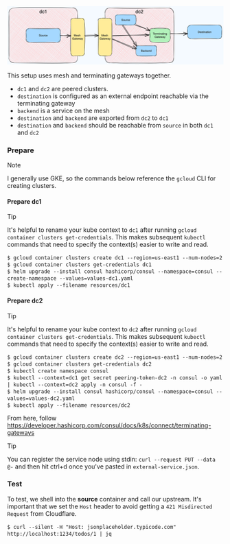 ![](./setup.png)

This setup uses mesh and terminating gateways together.
- `dc1` and `dc2` are peered clusters.
- `destination` is configured as an external endpoint reachable via the terminating gateway
- `backend` is a service on the mesh
- `destination` and `backend` are exported from `dc2` to `dc1`
- `destination` and `backend` should be reachable from `source` in both `dc1` and `dc2`

### Prepare

> [!NOTE]
> I generally use GKE, so the commands below reference the `gcloud` CLI for creating clusters.

#### Prepare dc1

> [!TIP]
> It's helpful to rename your kube context to `dc1` after running `gcloud container clusters get-credentials`. This makes subsequent `kubectl` commands that need to specify the context(s) easier to write and read.

```shell
$ gcloud container clusters create dc1 --region=us-east1 --num-nodes=2
$ gcloud container clusters get-credentials dc1
$ helm upgrade --install consul hashicorp/consul --namespace=consul --create-namespace --values=values-dc1.yaml
$ kubectl apply --filename resources/dc1
```


#### Prepare dc2

> [!TIP]
> It's helpful to rename your kube context to `dc2` after running `gcloud container clusters get-credentials`. This makes subsequent `kubectl` commands that need to specify the context(s) easier to write and read.

```shell
$ gcloud container clusters create dc2 --region=us-east1 --num-nodes=2
$ gcloud container clusters get-credentials dc2
$ kubectl create namespace consul
$ kubectl --context=dc1 get secret peering-token-dc2 -n consul -o yaml | kubectl --context=dc2 apply -n consul -f -
$ helm upgrade --install consul hashicorp/consul --namespace=consul --values=values-dc2.yaml
$ kubectl apply --filename resources/dc2
```

From here, follow https://developer.hashicorp.com/consul/docs/k8s/connect/terminating-gateways

> [!TIP]
> You can register the service node using stdin: `curl --request PUT --data @-` and then hit ctrl+d once you've pasted in `external-service.json`.

### Test

To test, we shell into the __source__ container and call our upstream.
It's important that we set the `Host` header to avoid getting a `421 Misdirected Request` from Cloudflare.

```shell
$ curl --silent -H "Host: jsonplaceholder.typicode.com" http://localhost:1234/todos/1 | jq
```